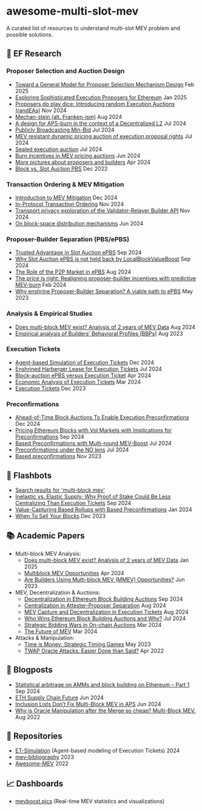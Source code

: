 # awesome-multi-slot-mev
A curated list of resources to understand multi-slot MEV problem and possible solutions.

## 🧪 EF Research
### Proposer Selection and Auction Design
- [Toward a General Model for Proposer Selection Mechanism Design](https://ethresear.ch/t/toward-a-general-model-for-proposer-selection-mechanism-design/21790) Feb 2025
- [Exploring Sophisticated Execution Proposers for Ethereum](https://ethresear.ch/t/exploring-sophisticated-execution-proposers-for-ethereum/21386) Jan 2025
- [Proposers do play dice: Introducing random Execution Auctions (randEAs)](https://ethresear.ch/t/proposers-do-play-dice-introducing-random-execution-auctions-randeas/20938) Nov 2024
- [Mechan-stein (alt. Franken-ism)](https://ethresear.ch/t/mechan-stein-alt-franken-ism/20321) Aug 2024
- [A design for APS-burn in the context of a Decentralized L2](https://ethresear.ch/t/a-design-for-aps-burn-in-the-context-of-a-decentralized-l2/20146) Jul 2024
- [Publicly Broadcasting Min-Bid](https://mirror.xyz/julianma.eth/8aCbi_a-Gh5DWnkJWstm8zA5fvtoQB-QR5we7C8XC90) Jul 2024
- [MEV resistant dynamic pricing auction of execution proposal rights](https://ethresear.ch/t/mev-resistant-dynamic-pricing-auction-of-execution-proposal-rights/20024) Jul 2024
- [Sealed execution auction](https://ethresear.ch/t/sealed-execution-auction/20060) Jul 2024
- [Burn incentives in MEV pricing auctions](https://ethresear.ch/t/burn-incentives-in-mev-pricing-auctions/19856) Jun 2024
- [More pictures about proposers and builders](https://mirror.xyz/barnabe.eth/QJ6W0mmyOwjec-2zuH6lZb0iEI2aYFB9gE-LHWIMzjQ) Apr 2024
- [Block vs. Slot Auction PBS](https://mirror.xyz/julianma.eth/CPYI91s98cp9zKFkanKs_qotYzw09kWvouaAa9GXBrQ) Dec 2022

### Transaction Ordering & MEV Mitigation
- [Introduction to MEV Mitigation](https://mirror.xyz/julianma.eth/rcXa7B5y14tbfFWwOqSVHcNOzzmNKOG0EfZJAn_qom4) Dec 2024
- [In-Protocol Transaction Ordering](https://ethresear.ch/t/in-protocol-transaction-ordering/21084) Nov 2024
- [Transport privacy exploration of the Validator-Relayer Builder API](https://ethresear.ch/t/transport-privacy-exploration-of-the-validator-relayer-builder-api/21050) Nov 2024
- [On block-space distribution mechanisms](https://ethresear.ch/t/on-block-space-distribution-mechanisms/19764) Jun 2024

### Proposer-Builder Separation (PBS/ePBS)
- [Trusted Advantage in Slot Auction ePBS](https://ethresear.ch/t/trusted-advantage-in-slot-auction-epbs/20456) Sep 2024
- [Why Slot Auction ePBS is not held back by LocalBlockValueBoost](https://mirror.xyz/julianma.eth/_hSa9NOov25RMafJL2AfvrIfVKVo9reKP9UfjGv5T7E) Sep 2024
- [The Role of the P2P Market in ePBS](https://ethresear.ch/t/the-role-of-the-p2p-market-in-epbs/20330) Aug 2024
- [The price is right: Realigning proposer-builder incentives with predictive MEV-burn](https://ethresear.ch/t/the-price-is-right-realigning-proposer-builder-incentives-with-predictive-mev-burn/18656) Feb 2024  
- [Why enshrine Proposer-Builder Separation? A viable path to ePBS](https://ethresear.ch/t/why-enshrine-proposer-builder-separation-a-viable-path-to-epbs/15710) May 2023

### Analysis & Empirical Studies 
- [Does multi-block MEV exist? Analysis of 2 years of MEV Data](https://ethresear.ch/t/does-multi-block-mev-exist-analysis-of-2-years-of-mev-data/20345) Aug 2024
- [Empirical analysis of Builders’ Behavioral Profiles (BBPs)](https://ethresear.ch/t/empirical-analysis-of-builders-behavioral-profiles-bbps/16327) Aug 2023
  
### Execution Tickets
- [Agent-based Simulation of Execution Tickets](https://ethresear.ch/t/agent-based-simulation-of-execution-tickets/21254) Dec 2024
- [Enshrined Harberger Lease for Execution Tickets](https://mirror.xyz/julianma.eth/TO_fODV1R1QampX9FVGOYP6m9WZAKckFsZjaj1dizTI) Jul 2024
- [Block-auction ePBS versus Execution Ticket](https://ethresear.ch/t/block-auction-epbs-versus-execution-ticket/19232) Apr 2024
- [Economic Analysis of Execution Tickets](https://ethresear.ch/t/economic-analysis-of-execution-tickets/18894) Mar 2024
- [Execution Tickets](https://ethresear.ch/t/execution-tickets/17944) Dec 2023

### Preconfirmations
- [Ahead-of-Time Block Auctions To Enable Execution Preconfirmations](https://ethresear.ch/t/ahead-of-time-block-auctions-to-enable-execution-preconfirmations/21345) Dec 2024
- [Pricing Ethereum Blocks with Vol Markets with Implications for Preconfirmations](https://ethresear.ch/t/pricing-ethereum-blocks-with-vol-markets-with-implications-for-preconfirmations/20419) Sep 2024
 - [Based Preconfirmations with Multi-round MEV-Boost](https://ethresear.ch/t/based-preconfirmations-with-multi-round-mev-boost/20091) Jul 2024
- [Preconfirmations under the NO lens](https://ethresear.ch/t/preconfirmations-under-the-no-lens/19975) Jul 2024
- [Based preconfirmations](https://ethresear.ch/t/based-preconfirmations/17353) Nov 2023

## 🤖 Flashbots
- [Search results for 'multi-block mev'](https://collective.flashbots.net/search?q=multi-block%20mev)
- [Inelastic vs. Elastic Supply: Why Proof of Stake Could Be Less Centralizing Than Execution Tickets](https://collective.flashbots.net/t/inelastic-vs-elastic-supply-why-proof-of-stake-could-be-less-centralizing-than-execution-tickets/3816) Sep 2024
- [Value-Capturing Based Rollups with Based Preconfirmations](https://collective.flashbots.net/t/value-capturing-based-rollups-with-based-preconfirmations/2884) Jan 2024
- [When To Sell Your Blocks](https://collective.flashbots.net/t/when-to-sell-your-blocks/2814) Dec 2023

## 📚 Academic Papers
- Multi-block MEV Analysis:
  - [Does multi-block MEV exist? Analysis of 2 years of MEV Data](https://arxiv.org/pdf/2501.12827) Jan 2025
  - [Multiblock MEV Opportunities](https://arxiv.org/pdf/2404.15489) Apr 2024
  - [Are Builders Using Multi-block MEV (MMEV) Opportunities?](https://arxiv.org/pdf/2303.04430) Jun 2023
- MEV, Decentralization & Auctions:
  - [Decentralization in Ethereum Block Building Auctions](https://arxiv.org/pdf/2405.01329v3) Sep 2024
  - [Centralization in Attester-Proposer Separation](https://arxiv.org/pdf/2408.03116) Aug 2024
  - [MEV Capture and Decentralization in Execution Tickets](http://arxiv.org/abs/2408.11255) Aug 2024
  - [Who Wins Ethereum Block Building Auctions and Why?](https://arxiv.org/pdf/2407.13931) Jul 2024
  - [Strategic Bidding Wars in On-chain Auctions](https://arxiv.org/pdf/2312.14510) Mar 2024
  - [The Future of MEV](https://arxiv.org/pdf/2404.04262) Mar 2024
- Attacks & Manipulation:
  - [Time is Money: Strategic Timing Games](http://arxiv.org/abs/2305.09032) May 2023
  - [TWAP Oracle Attacks: Easier Done than Said?](https://eprint.iacr.org/2022/445.pdf) Apr 2022

## 📝 Blogposts

- [Statistical arbitrage on AMMs and block building on Ethereum – Part 1](https://greenfield.xyz/2024/09/10/statistical-arbitrage-on-amms-and-block-building-on-ethereum-part-1/) Sep 2024
- [ETH Supply Chain Future](https://x.com/jon_charb/status/1805802838028960150) Jun 2024
- [Inclusion Lists Don’t Fix Multi-Block MEV in APS](https://x.com/_charlienoyes/status/1806186662327689441) Jun 2024
- [Why is Oracle Manipulation after the Merge so cheap? Multi-Block MEV.](https://www.chainsecurity.com/blog/oracle-manipulation-after-merge) Aug 2022
  
## 📂 Repositories
- [ET-Simulation](https://github.com/ephema/ET-Simulation) (Agent-based modeling of Execution Tickets) 2024
- [mev-bibliography](https://github.com/michaelneuder/mev-bibliography) 2023
- [Awesome-MEV](https://github.com/0xemperor/Awesome-MEV) 2022

## 📈 Dashboards
- [mevboost.pics](https://mevboost.pics/) (Real-time MEV statistics and visualizations)












